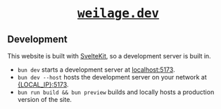 <h1 align="center"><pre><a target="_blank" href="https://weilage.dev">weilage.dev</a></pre></h1>

## Development

This website is built with <a target="_blank" href="https://kit.svelte.dev">SvelteKit</a>, so a development server is built in.

- `bun dev` starts a development server at <a target="_blank" href="http://localhost:5173">localhost:5173</a>.
- `bun dev --host` hosts the development server on your network at <a target="_blank" href="about:blank">{LOCAL_IP}:5173</a>.
- `bun run build && bun preview` builds and locally hosts a production version of the site.

